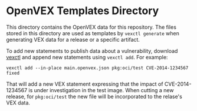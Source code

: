 # OpenVEX Templates Directory

This directory contains the OpenVEX data for this repository.
The files stored in this directory are used as templates by
`vexctl generate` when generating VEX data for a release or
a specific artifact.

To add new statements to publish data about a vulnerability,
download [vexctl](https://github.com/openvex/vexctl)
and append new statements using `vexctl add`. For example:

```
vexctl add --in-place main.openvex.json pkg:oci/test CVE-2014-1234567 fixed
```

That will add a new VEX statement expressing that the impact of
CVE-2014-1234567 is under investigation in the test image. When
cutting a new release, for `pkg:oci/test` the new file will be
incorporated to the relase's VEX data.
